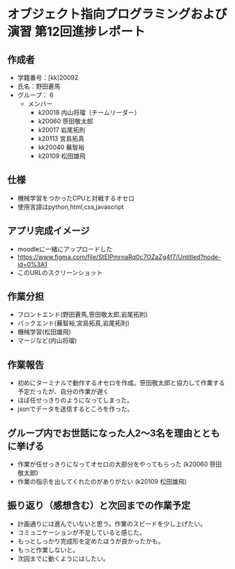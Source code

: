 # オブジェクト指向プログラミングおよび演習 第12回進捗レポート

## 作成者
- 学籍番号：[kk]20092
- 氏名：野田蒼馬
- グループ： 6
    - メンバー
        - k20018 内山将瑠（チームリーダー）
        - k20060 笹田敬太郎
        - k20017 岩尾拓則
        - k20113 宮島拓真
        - kk20040 蕪智裕
        - k20109 松田雄飛

## 仕様
- 機械学習をつかったCPUと対戦するオセロ
- 使用言語はpython,html,css,javascript

## アプリ完成イメージ
- moodleに一緒にアップロードした
- https://www.figma.com/file/StEIPmrnaRq0c7OZaZg4f7/Untitled?node-id=0%3A1
- このURLのスクリーンショット

## 作業分担
- フロントエンド(野田蒼馬,笹田敬太郎,岩尾拓則)
- バックエンド(蕪智裕,宮島拓真,岩尾拓則)
- 機械学習(松田雄飛)
- マージなど(内山将瑠)
## 作業報告
- 初めにターミナルで動作するオセロを作成。笹田敬太郎と協力して作業する予定だったが、自分の作業が遅く
- ほぼ任せっきりのようになってしまった。
- jsonでデータを送信するところを作った。

## グループ内でお世話になった人2〜3名を理由とともに挙げる
- 作業が任せっきりになってオセロの大部分をやってもらった (k20060 笹田敬太郎)
- 作業の指示を出してくれたのがありがたい (k20109 松田雄飛)

## 振り返り（感想含む）と次回までの作業予定
- 計画通りには進んでいないと思う。作業のスピードを少し上げたい。
- コミュニケーションが不足していると感じた。
- もっとしっかり完成形を定めたほうが良かったかも。
- もっと作業しないと。
- 次回までに動くようにはしたい。